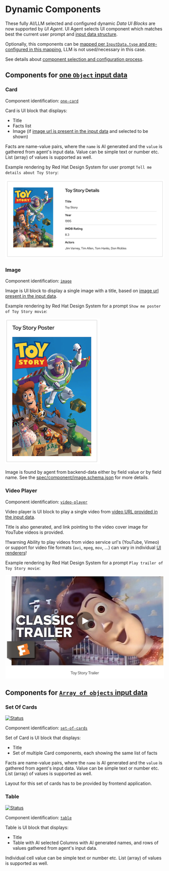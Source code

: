 # Dynamic Components

These fully AI/LLM selected and configured dynamic *Data UI Blocks* are now supported by *UI Agent*. UI Agent selects UI 
component which matches best the current user prompt and [input data structure](../input_data/structure.md).

Optionally, this components can be [mapped per `InputData.type` and pre-configured in this mapping](../configuration.md#components-listagentconfigcomponent-optional),
LLM is not used/necessary in this case.

See details about [component selection and configuration process](index.md#selection-and-configuration-process).

## Components for [one `Object` input data](../input_data/structure.md#one-object-input-data)

### Card

Component identification: [`one-card`](../../spec/component.md#one-card)

Card is UI block that displays:

  * Title
  * Facts list
  * Image (if [image url is present in the input data](../input_data/structure.md#image-url) and selected to be shown)

Facts are name-value pairs, where the `name` is AI generated and the `value` is gathered from agent's input data.
Value can be simple text or number etc. List (array) of values is supported as well.

Example rendering by Red Hat Design System for user prompt `Tell me details about Toy Story`:

![Card Data UI Block rendering by Red Hat Design System](../../img/data_ui_block_card.png "Card Data UI Block rendering by Red Hat Design System")

### Image

Component identification: [`image`](../../spec/component.md#image)

Image is UI block to display a single image with a title, based on [image url present in the input data](../input_data/structure.md#image-url).

Example rendering by Red Hat Design System for a prompt `Show me poster of Toy Story movie`:

![Image Data UI Block rendering by Red Hat Design System](../../img/data_ui_block_image.png "Image Data UI Block rendering by Red Hat Design System")

Image is found by agent from backend-data either by field value or by field name. See the [spec/component/image.schema.json](https://github.com/RedHat-UX/next-gen-ui-agent/blob/main/spec/component/image.schema.json) for more details.

### Video Player

Component identification: [`video-player`](../../spec/component.md#video-player)

Video player is UI block to play a single video from [video URL provided in the input data](../input_data/structure.md#video-url).

Title is also generated, and link pointing to the video cover image for YouTube videos is provided.

!!!warning
    Ability to play videos from video service url's (YouTube, Vimeo) or support for video file 
    formats (`avi`, `mpeg`, `mov`, ...) can vary in individual [UI renderers](../renderer/index.md)!

Example rendering by Red Hat Design System for a prompt `Play trailer of Toy Story movie`:

![Video Player Data UI Block rendering by Red Hat Design System](../../img/data_ui_block_video.jpg "Video Player Data UI Block rendering by Red Hat Design System")

## Components for [`Array of objects` input data](../input_data/structure.md#array-of-objects-input-data)

### Set Of Cards

[![Status](https://img.shields.io/badge/Status-Tech%20Preview-orange)](https://github.com/RedHat-UX/next-gen-ui-agent)

Component identification: [`set-of-cards`](../../spec/component.md#set-of-cards)

Set of Card is UI block that displays:

  * Title
  * Set of multiple Card components, each showing the same list of facts

Facts are name-value pairs, where the `name` is AI generated and the `value` is gathered from agent's input data.
Value can be simple text or number etc. List (array) of values is supported as well.

Layout for this set of cards has to be provided by frontend application.

### Table

[![Status](https://img.shields.io/badge/Status-Tech%20Preview-orange)](https://github.com/RedHat-UX/next-gen-ui-agent)

Component identification: [`table`](../../spec/component.md#table)

Table is UI block that displays:

  * Title
  * Table with AI selected Columns with AI generated names, and rows of values gathered from agent's input data.

Individual cell value can be simple text or number etc. List (array) of values is supported as well.
